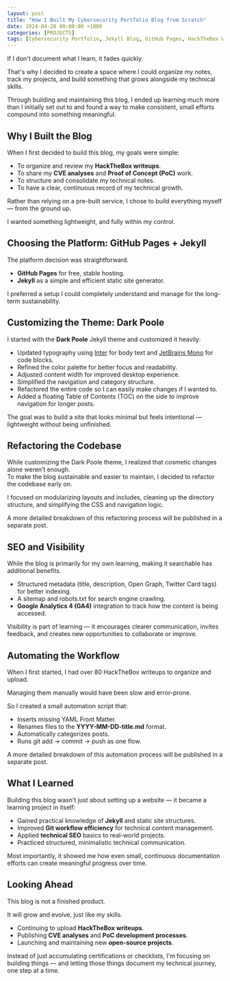 ```yaml
---
layout: post
title: "How I Built My Cybersecurity Portfolio Blog from Scratch"
date: 2024-04-28 00:00:00 +1000
categories: [PROJECTS]
tags: [Cybersecurity Portfolio, Jekyll Blog, GitHub Pages, HackTheBox Writeups, CVE Analysis, Proof of Concept, SEO, Technical Growth]
---
```


If I don't document what I learn, it fades quickly.

That's why I decided to create a space where I could organize my notes, track my projects, and build something that grows alongside my technical skills.

Through building and maintaining this blog, I ended up learning much more than I initially set out to and found a way to make consistent, small efforts compound into something meaningful.

## Why I Built the Blog

When I first decided to build this blog, my goals were simple:

- To organize and review my **HackTheBox writeups**.
- To share my **CVE analyses** and **Proof of Concept (PoC)** work.
- To structure and consolidate my technical notes.
- To have a clear, continuous record of my technical growth.

Rather than relying on a pre-built service, I chose to build everything myself — from the ground up.

I wanted something lightweight, and fully within my control.

## Choosing the Platform: GitHub Pages + Jekyll

The platform decision was straightforward.

- **GitHub Pages** for free, stable hosting.
- **Jekyll** as a simple and efficient static site generator.

I preferred a setup I could completely understand and manage for the long-term sustainability.

## Customizing the Theme: Dark Poole

I started with the **Dark Poole** Jekyll theme and customized it heavily:

- Updated typography using [Inter](https://rsms.me/inter/) for body text and [JetBrains Mono](https://www.jetbrains.com/lp/mono/) for code blocks.
- Refined the color palette for better focus and readability.
- Adjusted content width for improved desktop experience.
- Simplified the navigation and category structure.
- Refactored the entire code so I can easily make changes if I wanted to.
- Added a floating Table of Contents (TOC) on the side to improve navigation for longer posts.

The goal was to build a site that looks minimal but feels intentional — lightweight without being unfinished.

<!-- 📸 Insert screenshot of customized blog homepage here -->

## Refactoring the Codebase

While customizing the Dark Poole theme, I realized that cosmetic changes alone weren’t enough.  
To make the blog sustainable and easier to maintain, I decided to refactor the codebase early on.

I focused on modularizing layouts and includes, cleaning up the directory structure, and simplifying the CSS and navigation logic.

A more detailed breakdown of this refactoring process will be published in a separate post.

## SEO and Visibility

While the blog is primarily for my own learning, making it searchable has additional benefits.

- Structured metadata (title, description, Open Graph, Twitter Card tags) for better indexing.
- A sitemap and robots.txt for search engine crawling.
- **Google Analytics 4 (GA4)** integration to track how the content is being accessed.

Visibility is part of learning — it encourages clearer communication, invites feedback, and creates new opportunities to collaborate or improve.

## Automating the Workflow

When I first started, I had over 80 HackTheBox writeups to organize and upload.

Managing them manually would have been slow and error-prone.

So I created a small automation script that:

- Inserts missing YAML Front Matter.
- Renames files to the **YYYY-MM-DD-title.md** format.
- Automatically categorizes posts.
- Runs git add → commit → push as one flow.

A more detailed breakdown of this automation process will be published in a separate post.

## What I Learned

Building this blog wasn't just about setting up a website — it became a learning project in itself:

- Gained practical knowledge of **Jekyll** and static site structures.
- Improved **Git workflow efficiency** for technical content management.
- Applied **technical SEO** basics to real-world projects.
- Practiced structured, minimalistic technical communication.

Most importantly, it showed me how even small, continuous documentation efforts can create meaningful progress over time.

## Looking Ahead

This blog is not a finished product.

It will grow and evolve, just like my skills.

- Continuing to upload **HackTheBox writeups**.
- Publishing **CVE analyses** and **PoC development processes**.
- Launching and maintaining new **open-source projects**.

Instead of just accumulating certifications or checklists, I'm focusing on building things — and letting those things document my technical journey, one step at a time.
